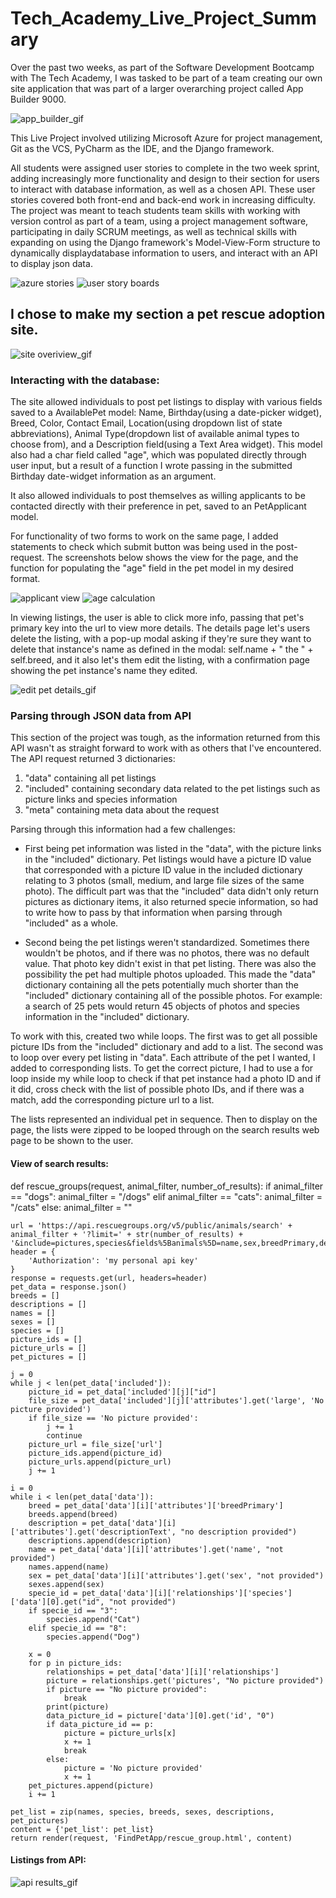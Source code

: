 # Tech_Academy_Live_Project_Summary

Over the past two weeks, as part of the Software Development Bootcamp  with The Tech Academy, I was tasked to be part of a team creating our own site application that was part of a larger overarching project called App Builder 9000.

![app_builder_gif](app_builder_main.gif)

This Live Project involved utilizing Microsoft Azure for project management, Git as the VCS, PyCharm as the IDE, and the Django framework.

All students were assigned user stories to complete in the two week sprint, adding increasingly more functionality and design to their section for users to interact with database information, as well as a chosen API. These user stories covered both front-end and back-end work in increasing difficulty. The project was meant to teach students team skills with working with version control as part of a team, using a project management software, participating in daily SCRUM meetings, as well as technical skills with expanding on using the Django framework's Model-View-Form structure to dynamically displaydatabase information to users, and interact with an API to display json data.

![azure stories](azure_stories2.PNG)
![user story boards](user_story_boards.PNG)




## I chose to make my section a pet rescue adoption site.

![site overiview_gif](overview.gif)




### Interacting with the database:

The site allowed individuals to post pet listings to display with various fields saved to a AvailablePet model: Name, Birthday(using a date-picker widget), Breed, Color, Contact Email, Location(using dropdown list of state abbreviations), Animal Type(dropdown list of available animal types to choose from), and a Description field(using a Text Area widget). This model also had a char field called "age", which was populated directly through user input, but a result of a function I wrote passing in the submitted Birthday date-widget information as an argument.

It also allowed individuals to post themselves as willing applicants to be contacted directly with their preference in pet, saved to an PetApplicant model.

For functionality of two forms to work on the same page, I added statements to check which submit button was being used in the post-request. The screenshots below shows the view for the page, and the function for populating the "age" field in the pet model in my desired format.

![applicant view](applicant_view.PNG)
![age calculation](age_calculation.PNG)

In viewing listings, the user is able to click more info, passing that pet's primary key into the url to view more details. The details page let's users delete the listing, with a pop-up modal asking if they're sure they want to delete that instance's name as defined in the modal: self.name + " the " + self.breed, and it also let's them edit the listing, with a confirmation page showing the pet instance's name they edited.

![edit pet details_gif](edit_details.gif)




### Parsing through JSON data from API

This section of the project was tough, as the information returned from this API wasn't as straight forward to work with as others that I've encountered. The API request returned 3 dictionaries:

  1. "data" containing all pet listings
  2. "included" containing secondary data related to the pet listings such as picture links and species information
  3. "meta" containing meta data about the request

Parsing through this information had a few challenges:

  * First being pet information was listed in the "data", with the picture links in the "included" dictionary. Pet listings would have a picture ID value that corresponded with a picture ID value in the included dictionary relating to 3 photos (small, medium, and large file sizes of the same photo). The difficult part was that the "included" data didn't only return pictures as dictionary items, it also returned specie information, so had to write how to pass by that information when parsing through "included" as a whole.
  
  * Second being the pet listings weren't standardized. Sometimes there wouldn't be photos, and if there was no photos, there was no default value. That photo key didn't exist in that pet listing. There was also the possibility the pet had multiple photos uploaded. This made the "data" dictionary containing all the pets potentially much shorter than the "included" dictionary containing all of the possible photos. For example: a search of 25 pets would return 45 objects of photos and species information in the "included" dictionary.
  
To work with this, created two while loops. The first was to get all possible picture IDs from the "included" dictionary and add to a list. The second was to loop over every pet listing in "data". Each attribute of the pet I wanted, I added to corresponding lists. To get the correct picture, I had to use a for loop inside my while loop to check if that pet instance had a photo ID and if it did, cross check with the list of possible photo IDs, and if there was a match, add the corresponding picture url to a list.

The lists represented an individual pet in sequence. Then to display on the page, the lists were zipped to be looped through on the search results web page to be shown to the user.

#### View of search results:

def rescue_groups(request, animal_filter, number_of_results):
    if animal_filter == "dogs":
        animal_filter = "/dogs"
    elif animal_filter == "cats":
        animal_filter = "/cats"
    else:
        animal_filter = ""

    url = 'https://api.rescuegroups.org/v5/public/animals/search' + animal_filter + '?limit=' + str(number_of_results) + '&include=pictures,species&fields%5Banimals%5D=name,sex,breedPrimary,descriptionText,id,sizeGroup&fields%5Bpictures%5D=large&fields%5Bspecies%5D=singular'
    header = {
        'Authorization': 'my personal api key'
    }
    response = requests.get(url, headers=header)
    pet_data = response.json()
    breeds = []
    descriptions = []
    names = []
    sexes = []
    species = []
    picture_ids = []
    picture_urls = []
    pet_pictures = []

    j = 0
    while j < len(pet_data['included']):
        picture_id = pet_data['included'][j]["id"]
        file_size = pet_data['included'][j]['attributes'].get('large', 'No picture provided')
        if file_size == 'No picture provided':
            j += 1
            continue
        picture_url = file_size['url']
        picture_ids.append(picture_id)
        picture_urls.append(picture_url)
        j += 1

    i = 0
    while i < len(pet_data['data']):
        breed = pet_data['data'][i]['attributes']['breedPrimary']
        breeds.append(breed)
        description = pet_data['data'][i]['attributes'].get('descriptionText', "no description provided")
        descriptions.append(description)
        name = pet_data['data'][i]['attributes'].get('name', "not provided")
        names.append(name)
        sex = pet_data['data'][i]['attributes'].get('sex', "not provided")
        sexes.append(sex)
        specie_id = pet_data['data'][i]['relationships']['species']['data'][0].get("id", "not provided")
        if specie_id == "3":
            species.append("Cat")
        elif specie_id == "8":
            species.append("Dog")

        x = 0
        for p in picture_ids:
            relationships = pet_data['data'][i]['relationships']
            picture = relationships.get('pictures', "No picture provided")
            if picture == "No picture provided":
                break
            print(picture)
            data_picture_id = picture['data'][0].get('id', "0")
            if data_picture_id == p:
                picture = picture_urls[x]
                x += 1
                break
            else:
                picture = 'No picture provided'
                x += 1
        pet_pictures.append(picture)
        i += 1

    pet_list = zip(names, species, breeds, sexes, descriptions, pet_pictures)
    content = {'pet_list': pet_list}
    return render(request, 'FindPetApp/rescue_group.html', content)
    
#### Listings from API:

![api results_gif](api_results.gif)
